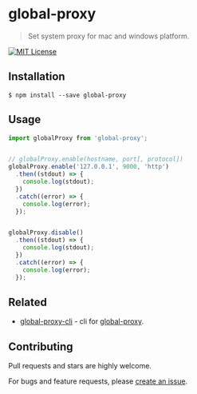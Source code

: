 # global-proxy

> Set system proxy for mac and windows platform.

[![MIT License](https://img.shields.io/badge/license-MIT_License-green.svg?style=flat-square)](https://github.com/bubkoo/global-proxy/blob/master/LICENSE)


## Installation

```
$ npm install --save global-proxy
```


## Usage

```js
import globalProxy from 'global-proxy';


// globalProxy.enable(hostname, port[, protocol])
globalProxy.enable('127.0.0.1', 9000, 'http')
  .then((stdout) => {
    console.log(stdout);
  })
  .catch((error) => {
    console.log(error);
  });


globalProxy.disable()
  .then((stdout) => {
    console.log(stdout);
  })
  .catch((error) => {
    console.log(error);
  });
```

## Related

- [global-proxy-cli](https://github.com/bubkoo/global-proxy-cli) - cli for [global-proxy](https://github.com/bubkoo/global-proxy).


## Contributing

Pull requests and stars are highly welcome.

For bugs and feature requests, please [create an issue](https://github.com/bubkoo/global-proxy/issues/new).
